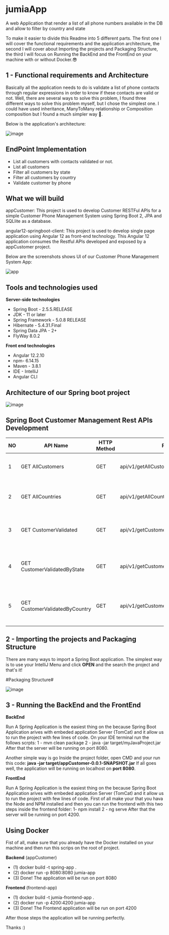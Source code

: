 # jumiaApp
A  web Application that render a list of all phone numbers available in the DB and allow to filter by country and state

To make it easier to divide this Readme into 5 different parts. The first one I will cover the functional requirements and the application architecture, the second I will cover about Importing the projects and Packaging Structure, the third I will focus on Running the BackEnd and the FrontEnd on your machine with or without Docker.😎

## 1 - Functional requirements and Architecture

Basically all the application needs to do is validate a list of phone contacts through regular expressions in order to know if these contacts are valid or not. Well, there are several ways to solve this problem, I found three different ways to solve this problem myself, but I chose the simplest one. I could have used inheritance, ManyToMany relationship or Composition composition but I found a much simpler way 🙂.

Below is the application's architecture:

![image](https://user-images.githubusercontent.com/17338297/138110473-becf1fa2-0701-4550-85d9-3077c2ef3ca1.png)

## EndPoint Implementation

- List all customers with contacts validated or not.
- List all customers
- Filter all customers by state
- Filter all customers by country
- Validate customer by phone

## What we will build

appCustomer: This project is used to develop Customer RESTFul APIs for a simple Customer Phone Management System using Spring Boot 2, JPA and SQLlite as a database.

angular12-springboot-client: This project is used to develop single page application using Angular 12 as front-end technology. This Angular 12 application consumes the Restful APIs developed and exposed by a appCustomer project.

Below are the screenshots shows UI of our Customer Phone Management System App:

![app](https://user-images.githubusercontent.com/17338297/138316390-ba6bfbaf-672e-40cc-8bc9-346782273a3a.PNG)


## Tools and technologies used

**Server-side technologies**
- Spring Boot - 2.5.5.RELEASE
- JDK - 11 or later
- Spring Framework - 5.0.8 RELEASE
- Hibernate - 5.4.31.Final
- Spring Data JPA - 2+
- FlyWay 8.0.2

**Front end technologies**
- Angular 12.2.10
- npm- 6.14.15
- Maven - 3.8.1
- IDE - IntelliJ
- Angular CLI

## Architecture of our Spring boot project
![image](https://user-images.githubusercontent.com/17338297/138145574-3bda127e-6f46-4740-90b2-efd303a5d698.png)

## Spring Boot Customer Management Rest APIs Development


|  NO |   API Name                      | HTTP Method  |          Path                        |    Status Code     |    Description  
|-----|---------------------------------|--------------|--------------------------------------|--------------------|----------------------
|  1  | GET AllCustomers                |  GET         | api/v1/getAllCustomers               |       200(OK)      |  Return all customers from databse             
|  2  | GET AllCountries                |  GET         | api/v1/getAllCountries               |       200(OK)      |  Return all Country and Phone from database
|  3  | GET CustomerValidated           |  GET         | api/v1/getCustomerValidated          |       200(OK)      |  Return all Customers Validated Phone from database
|  4  | GET CustomerValidatedByState    |  GET         | api/v1/getCustomerValidatedByState   |       200(OK)      |  Filter Validated phones from database by State
|  5  | GET CustomerValidatedByCountry  |  GET         | api/v1/getCustomerValidatedByCountry |       200(OK)      |  Filter Validated phones from database by Country


 ## 2 - Importing the projects and Packaging Structure
 
 There are many ways to import a Spring Boot application. The simplest way is to use your IntelliJ Menu and click **OPEN** and the search the project and that's it!
 
 #Packaging Structure#
 
 ![image](https://user-images.githubusercontent.com/17338297/138173072-478711c3-2f08-4e1b-b588-cd58cd9deae9.png)
 
 ## 3 - Running the BackEnd and the FrontEnd
 
**BackEnd** 

Run A Spring Application is the easiest thing on the because Spring Boot Application arives with embeded application Server (TomCat) and it allow us to run the project with few lines of code. 
On your IDE terminal run the follows scrpts:
  1 - mvn clean package
  2 - java -jar target/myJavaProject.jar
After that the server will be running on port 8080.  
  
 Another simple way is go Inside the project folder, open CMD and your run this code: **java -jar target/appCustomer-0.0.1-SNAPSHOT.jar** If all goes well, the application will be running on localhost on **port 8080**.
 
**FrontEnd**

Run A Spring Application is the easiest thing on the because Spring Boot Application arives with embeded application Server (TomCat) and it allow us to run the project with few lines of code. 
First of all make your that you hava the Node and NPM installed and then you can run the frontend with this two steps inside the frontend folder:
  1- npm install
  2 - ng serve
After that the server will be running on port 4200.

## Using Docker ##
Fist of all, make sure that you already have the Docker installed on your machine and then run this scrips on the root of project. 


**Backend** (appCustomer)
  - (1) docker build -t spring-app .
  - (2) docker run -p 8080:8080 jumia-app
  - (3) Done! The application will be run on port 8080
  
**Frontend** (frontend-app)
  - (1) docker build -t jumia-frontend-app .
  - (2) docker run -p 4200:4200 jumia-app
  - (3) Done! The Frontend application will be run on port 4200
  
  
After those steps the application will be running perfectly.

Thanks :)

 
